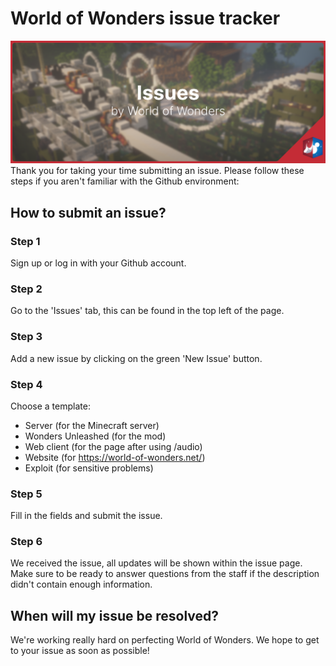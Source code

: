 # World of Wonders issue tracker
![Issues image representing the repository](issues.png "Title")
Thank you for taking your time submitting an issue. Please follow these steps if you aren't familiar with the Github environment:

## How to submit an issue?

### Step 1
Sign up or log in with your Github account.

### Step 2
Go to the 'Issues' tab, this can be found in the top left of the page.

### Step 3
Add a new issue by clicking on the green 'New Issue' button.

### Step 4
Choose a template:
- Server (for the Minecraft server)
- Wonders Unleashed (for the mod)
- Web client (for the page after using /audio)
- Website (for https://world-of-wonders.net/)
- Exploit (for sensitive problems)

### Step 5
Fill in the fields and submit the issue.

### Step 6
We received the issue, all updates will be shown within the issue page. Make sure to be ready to answer questions from the staff if the description didn't contain enough information.

## When will my issue be resolved?

We're working really hard on perfecting World of Wonders. We hope to get to your issue as soon as possible!
